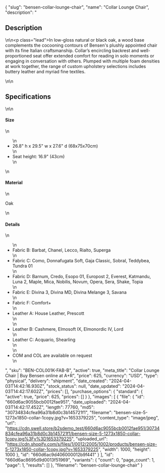 {
  "slug": "bensen-collar-lounge-chair",
  "name": "Collar Lounge Chair",
  "description": "<h2>Description</h2>\n<!-- split -->\n<p class=\"lead\">In low-gloss natural or black oak, a wood base complements the cocooning contours of Bensen's plushly appointed chair with its fine Italian craftsmanship. Collar’s encircling backrest and well-proportioned seat offer extended comfort for reading in solo moments or engaging in conversation with others. Plumped with multiple foam densities at work together, the range of custom upholstery selections includes buttery leather and  myriad fine textiles.</p>\n<!-- split -->\n<h2>Specifications</h2>\n<!-- split -->\n<h4>Size</h4>\n<ul>\n<li>26.8\" h x 29.5\" w x 27.6\" d (68x75x70cm)</li>\n<li>Seat height: 16.9\" (43cm)</li>\n</ul>\n<h4>Material</h4>\n<p>Oak</p>\n<h4>Details</h4>\n<ul>\n<li>Fabric B: Barbat, Chanel, Lecco, Rialto, Superga</li>\n<li>Fabric C: Como, Donnafugata Soft, Gaja Classic, Sobral, Teddybea, Tundra 01</li>\n<li>Fabric D: Barnum, Credo, Esopo 01, Europost 2, Everest,  Katmandu, Luna 2, Maple, Mica, Nobilis, Novum, Opera, Sera, Shake, Topia </li>\n<li>Fabric E: Divina 3, Divina MD, Divina Melange 3, Savana</li>\n<li>Fabric F: Comfort+</li>\n<li>Leather A: House Leather, Prescott<br>\n</li>\n<li>Leather B: Cashmere, Elmosoft IX, Elmonordic IV, Lord</li>\n<li>Leather C: Acquario, Shearling<br>\n</li>\n<li>COM and COL are available on request</li>\n</ul>",
  "sku": "BEN-COL001K-FAB-B",
  "active": true,
  "meta_title": "Collar Lounge Chair | Buy Bensen online at A+R",
  "price": 625,
  "currency": "USD",
  "type": "physical",
  "delivery": "shipment",
  "date_created": "2024-04-03T14:42:16.930Z",
  "stock_status": null,
  "date_updated": "2024-04-03T14:42:17.602Z",
  "prices": [],
  "purchase_options": {
    "standard": {
      "active": true,
      "price": 625,
      "prices": []
    }
  },
  "images": [
    {
      "file": {
        "id": "660d6ac9055bcb0012fae951",
        "date_uploaded": "2024-04-03T14:42:17.452Z",
        "length": 77760,
        "md5": "30734834cfea96a31b8d0c3b145721f1",
        "filename": "bensen-size-5-1273x1850-collar-1copy.jpg?v=1653379225",
        "content_type": "image/jpeg",
        "url": "https://cdn.swell.store/b2sdemo_test/660d6ac9055bcb0012fae951/30734834cfea96a31b8d0c3b145721f1/bensen-size-5-1273x1850-collar-1copy.jpg%3Fv%3D1653379225",
        "uploaded_url": "https://cdn.shopify.com/s/files/1/0012/2005/1002/products/bensen-size-5-1273x1850-collar-1copy.jpg?v=1653379225",
        "width": 1000,
        "height": 1000
      },
      "id": "660d6ac9d406000012b9f441"
    }
  ],
  "id": "660d6ac8695d9d0013f51969",
  "variants": {
    "count": 0,
    "page_count": 1,
    "page": 1,
    "results": []
  },
  "filename": "bensen-collar-lounge-chair"
}